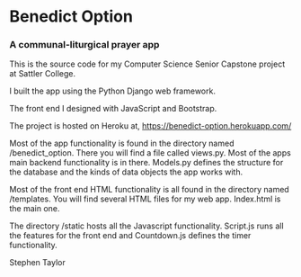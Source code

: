 # Benedict Option

### A communal-liturgical prayer app

This is the source code for my Computer Science Senior Capstone project at Sattler College.

I built the app using the Python Django web framework. 

The front end I designed with JavaScript and Bootstrap.

The project is hosted on Heroku at, 
https://benedict-option.herokuapp.com/

Most of the app functionality is found in the directory named /benedict_option. There you will find a file called views.py. Most of the apps
main backend functionality is in there. Models.py defines the structure for the database and the kinds of data objects the app works with. 

Most of the front end HTML functionality is all found in the directory named /templates. You will find several HTML files for my web app. Index.html is the main one.

The directory /static hosts all the Javascript functionality. Script.js runs all the features for the front end and Countdown.js defines the timer functionality. 


Stephen Taylor
